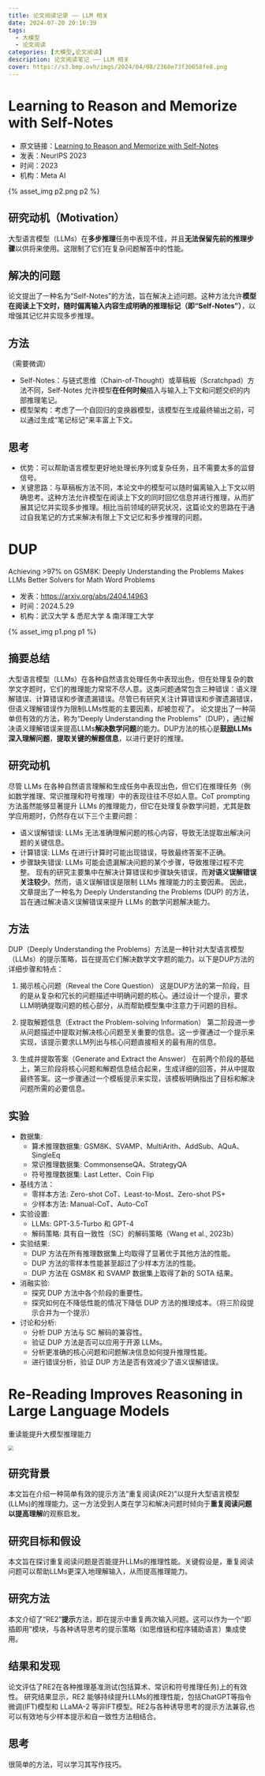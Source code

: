 ```yaml
---
title: 论文阅读记录 —— LLM 相关
date: 2024-07-20 20:16:39
tags: 
  - 大模型
  - 论文阅读
categories: [大模型,论文阅读]
description: 论文阅读笔记 —— LLM 相关
cover: https://s3.bmp.ovh/imgs/2024/04/08/2368e73f30658fe8.png
---
```


# Learning to Reason and Memorize with Self-Notes

- 原文链接：[Learning to Reason and Memorize with Self-Notes](https://arxiv.org/abs/2404.14963)
- 发表：NeurIPS 2023
- 时间：2023
- 机构：Meta AI

 {% asset_img p2.png p2 %}

## 研究动机（Motivation）
大型语言模型（LLMs）在**多步推理**任务中表现不佳，并且**无法保留先前的推理步骤**以供将来使用。这限制了它们在复杂问题解答中的性能。

## 解决的问题
论文提出了一种名为“Self-Notes”的方法，旨在解决上述问题。这种方法允许**模型在阅读上下文时，随时偏离输入内容生成明确的推理标记（即“Self-Notes”）**，以增强其记忆并实现多步推理。

## 方法
（需要微调）
- Self-Notes：与链式思维（Chain-of-Thought）或草稿板（Scratchpad）方法不同，Self-Notes 允许模型**在任何时候**插入与输入上下文和问题交织的内部推理笔记。
- 模型架构：考虑了一个自回归的变换器模型，该模型在生成最终输出之前，可以通过生成“笔记标记”来丰富上下文。

## 思考
- 优势：可以帮助语言模型更好地处理长序列或复杂任务，且不需要太多的监督信号。
- 关键思路：与草稿板方法不同，本论文中的模型可以随时偏离输入上下文以明确思考。这种方法允许模型在阅读上下文的同时回忆信息并进行推理，从而扩展其记忆并实现多步推理。相比当前领域的研究状况，这篇论文的思路在于通过自我笔记的方式来解决有限上下文记忆和多步推理的问题。

# DUP
Achieving >97% on GSM8K: Deeply Understanding the Problems Makes LLMs Better Solvers for Math Word Problems

- 发表：https://arxiv.org/abs/2404.14963
- 时间：2024.5.29
- 机构：武汉大学 & 悉尼大学 & 南洋理工大学

 {% asset_img p1.png p1 %}

## 摘要总结
大型语言模型（LLMs）在各种自然语言处理任务中表现出色，但在处理复杂的数学文字题时，它们的推理能力常常不尽人意。这类问题通常包含三种错误：语义理解错误、计算错误和步骤遗漏错误。尽管已有研究关注计算错误和步骤遗漏错误，但语义理解错误作为限制LLMs性能的主要因素，却被忽视了。
论文提出了一种简单但有效的方法，称为“Deeply Understanding the Problems”（DUP），通过解决语义理解错误来提高LLMs**解决数学问题**的能力。DUP方法的核心是**鼓励LLMs深入理解问题**，**提取关键的解题信息**，以进行更好的推理。

## 研究动机
尽管 LLMs 在各种自然语言理解和生成任务中表现出色，但它们在推理任务（例如数学推理、常识推理和符号推理）中的表现往往不尽如人意。CoT prompting 方法虽然能够显著提升 LLMs 的推理能力，但它在处理复杂数学问题，尤其是数学应用题时，仍然存在以下三个主要问题：
- 语义误解错误: LLMs 无法准确理解问题的核心内容，导致无法提取出解决问题的关键信息。
- 计算错误: LLMs 在进行计算时可能出现错误，导致最终答案不正确。
- 步骤缺失错误: LLMs 可能会遗漏解决问题的某个步骤，导致推理过程不完整。
现有的研究主要集中在解决计算错误和步骤缺失错误，而**对语义误解错误关注较少**。然而，语义误解错误是限制 LLMs 推理能力的主要因素。
因此，文章提出了一种名为 Deeply Understanding the Problems (DUP) 的方法，旨在通过解决语义误解错误来提升 LLMs 的数学问题解决能力。 

## 方法
DUP（Deeply Understanding the Problems）方法是一种针对大型语言模型（LLMs）的提示策略，旨在提高它们解决数学文字题的能力。以下是DUP方法的详细步骤和特点：

1. 揭示核心问题（Reveal the Core Question）
这是DUP方法的第一阶段，目的是从复杂和冗长的问题描述中明确问题的核心。通过设计一个提示，要求LLM明确提取问题的核心部分，从而帮助模型集中注意力于问题的目标。

2. 提取解题信息（Extract the Problem-solving Information）
第二阶段进一步从问题描述中提取对解决核心问题至关重要的信息。这一步骤通过一个提示来实现，该提示要求LLM列出与核心问题直接相关的最有用的信息。

3. 生成并提取答案（Generate and Extract the Answer）
在前两个阶段的基础上，第三阶段将核心问题和解题信息结合起来，生成详细的回答，并从中提取最终答案。这一步骤通过一个模板提示来实现，该模板明确指出了目标和解决问题所需的必要信息。

## 实验
- 数据集:
    - 算术推理数据集: GSM8K、SVAMP、MultiArith、AddSub、AQuA、SingleEq
    - 常识推理数据集: CommonsenseQA、StrategyQA
    - 符号推理数据集: Last Letter、Coin Flip
- 基线方法：
    - 零样本方法: Zero-shot CoT、Least-to-Most、Zero-shot PS+
    - 少样本方法: Manual-CoT、Auto-CoT
- 实验设置:
    - LLMs: GPT-3.5-Turbo 和 GPT-4
    - 解码策略: 具有自一致性（SC）的解码策略（Wang et al., 2023b）
- 实验结果:
    - DUP 方法在所有推理数据集上均取得了显著优于其他方法的性能。
    - DUP 方法的零样本性能甚至超过了少样本方法的性能。
    - DUP 方法在 GSM8K 和 SVAMP 数据集上取得了新的 SOTA 结果。
- 消融实验:
    - 探究 DUP 方法中各个阶段的重要性。
    - 探究如何在不降低性能的情况下降低 DUP 方法的推理成本。（将三阶段提示合并为一个提示）
- 讨论和分析:
    - 分析 DUP 方法与 SC 解码的兼容性。
    - 验证 DUP 方法是否可以应用于开源 LLMs。
    - 分析更准确的核心问题和问题解决信息如何提升推理性能。
    - 进行错误分析，验证 DUP 方法是否有效减少了语义误解错误。


 <!-- {% asset_img p1.png p1 %} -->

# Re-Reading Improves Reasoning in Large Language Models

重读能提升大模型推理能力

<img src="p3.png"  style="zoom:65%;" />

## 研究背景
本文旨在介绍一种简单有效的提示方法“重复阅读(RE2)”以提升大型语言模型(LLMs)的推理能力。这一方法受到人类在学习和解决问题时倾向于**重复阅读问题以提高理解**的观察启发。

## 研究目标和假设
本文旨在探讨重复阅读问题是否能提升LLMs的推理性能。关键假设是，重复阅读问题可以帮助LLMs更深入地理解输入，从而提高推理能力。

## 研究方法
本文介绍了“RE2”**提示**方法，即在提示中重复两次输入问题。这可以作为一个“即插即用”模块，与各种诱导思考的提示策略（如思维链和程序辅助语言）集成使用。

## 结果和发现
论文评估了RE2在各种推理基准测试(包括算术、常识和符号推理任务)上的有效性。
研究结果显示，RE2 能够持续提升LLMs的推理性能，包括ChatGPT等指令微调(IFT)模型和 LLaMA-2 等非IFT模型。RE2与各种诱导思考的提示方法兼容,也可以有效地与少样本提示和自一致性方法相结合。

## 思考
很简单的方法，可以学习其写作技巧。